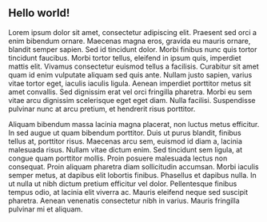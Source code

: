 ## Hello world!

Lorem ipsum dolor sit amet, consectetur adipiscing elit. Praesent sed orci a enim bibendum ornare. Maecenas magna eros, gravida eu mauris ornare, blandit semper sapien. Sed id tincidunt dolor. Morbi finibus nunc quis tortor tincidunt faucibus. Morbi tortor tellus, eleifend in ipsum quis, imperdiet mattis elit. Vivamus consectetur euismod tellus a facilisis. Curabitur sit amet quam id enim vulputate aliquam sed quis ante. Nullam justo sapien, varius vitae tortor eget, iaculis iaculis ligula. Aenean imperdiet porttitor metus sit amet convallis. Sed dignissim erat vel orci fringilla pharetra. Morbi eu sem vitae arcu dignissim scelerisque eget eget diam. Nulla facilisi. Suspendisse pulvinar nunc at arcu pretium, et hendrerit risus porttitor.

Aliquam bibendum massa lacinia magna placerat, non luctus metus efficitur. In sed augue ut quam bibendum porttitor. Duis ut purus blandit, finibus tellus at, porttitor risus. Maecenas arcu sem, euismod id diam a, lacinia malesuada risus. Nullam vitae dictum enim. Sed tincidunt sem ligula, at congue quam porttitor mollis. Proin posuere malesuada lectus non consequat. Proin aliquam pharetra diam sollicitudin accumsan. Morbi iaculis semper metus, at dapibus elit lobortis finibus. Phasellus et dapibus nulla. In ut nulla ut nibh dictum pretium efficitur vel dolor. Pellentesque finibus tempus odio, at lacinia elit viverra ac. Mauris eleifend neque sed suscipit pharetra. Aenean venenatis consectetur nibh in varius. Mauris fringilla pulvinar mi et aliquam.

